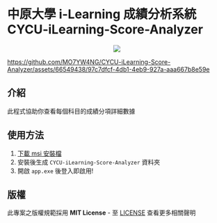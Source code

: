 # 中原大學 i-Learning 成績分析系統 CYCU-iLearning-Score-Analyzer
<p align="center">
  <img src="https://i.imgur.com/SzkqPPy.png" />
</p>

https://github.com/MO7YW4NG/CYCU-iLearning-Score-Analyzer/assets/66549438/97c7dfcf-4db1-4eb9-927a-aaa667b8e59e

## 介紹
此程式協助你查看每個科目的成績分項詳細數據
## 使用方法

1. [下載 msi 安裝檔](https://github.com/MO7YW4NG/CYCU-iLearning-Score-Analyzer/releases)
2. 安裝後生成 `CYCU-iLearning-Score-Analyzer` 資料夾
3. 開啟 `app.exe` 後登入即啟用!

## 版權
此專案之版權規範採用 **MIT License** - 至 [LICENSE](LICENSE) 查看更多相關聲明
